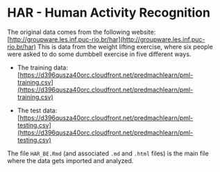 # HAR - Human Activity Recognition

The original data comes from the following website:
[http://groupware.les.inf.puc-rio.br/har](http://groupware.les.inf.puc-rio.br/har)
This is data from the weight lifting exercise, where six people were asked to do some dumbbell exercise in five different ways.

* The training data:
[https://d396qusza40orc.cloudfront.net/predmachlearn/pml-training.csv](https://d396qusza40orc.cloudfront.net/predmachlearn/pml-training.csv)

* The test data:
[https://d396qusza40orc.cloudfront.net/predmachlearn/pml-testing.csv](https://d396qusza40orc.cloudfront.net/predmachlearn/pml-testing.csv)

The file `HAR_BE.Rmd` (and associated `.md` and `.html` files) is the main file where the data gets imported and analyzed.